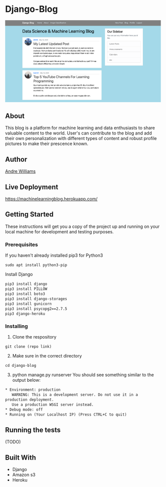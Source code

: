 # Django-Blog


![Blog Site](https://github.com/Andre-Williams22/Django-Blog/blob/master/media/screenshot.jpg)

## About 
This blog is a platform for machine learning and data enthusiasts to share valuable content to the world. User's can contribute to the blog and add their own personalization with different types of content and robust profile pictures to make their prescence known.


## Author

[Andre Williams](https://www.linkedin.com/in/andrewilliams22/) 

## Live Deployment 

https://machinelearningblog.herokuapp.com/

## Getting Started

These instructions will get you a copy of the project up and running on your local machine for development and testing purposes.

### Prerequisites
If you haven't already installed pip3 for Python3
```
sudo apt install python3-pip
```
Install Django 
```
pip3 install django
pip3 install PILLOW
pip3 install boto3 
pip3 install django-storages
pip3 install gunicorn
pip3 install psycopg2==2.7.5
pip3 django-heroku
```

### Installing

1. Clone the respository
```
git clone (repo link)
```
2. Make sure in the correct directory
```
cd django-blog
```
3. python manage.py runserver 
You should see something similar to the output below:
```
* Environment: production
   WARNING: This is a development server. Do not use it in a production deployment.
   Use a production WSGI server instead.
* Debug mode: off
* Running on (Your Localhost IP) (Press CTRL+C to quit)
```
## Running the tests
(TODO)

## Built With

* Django 
* Amazon s3 
* Heroku 

